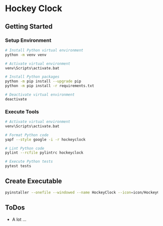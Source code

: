 # Hockey Clock

## Getting Started

### Setup Environment

```bash
# Install Python virtual environment
python -m venv venv

# Activate virtual environment
venv\Scripts\activate.bat

# Install Python packages
python -m pip install --upgrade pip
python -m pip install -r requirements.txt

# Deactivate virtual environment
deactivate
```

### Execute Tools

```bash
# Activate virtual environment
venv\Scripts\activate.bat

# Format Python code
yapf --style google -i -r hockeyclock

# Lint Python code
pylint --rcfile pylintrc hockeyclock

# Execute Python tests
pytest tests
```

## Create Executable

```bash
pyinstaller --onefile --windowed --name HockeyClock --icon=icon/HockeyClock.ico py/main.py
```

## ToDos

* A lot ...
